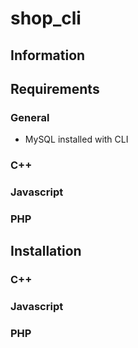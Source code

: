 # shop_cli

## Information

## Requirements

### General

- MySQL installed with CLI

### C++

### Javascript

### PHP

## Installation

### C++

### Javascript

### PHP